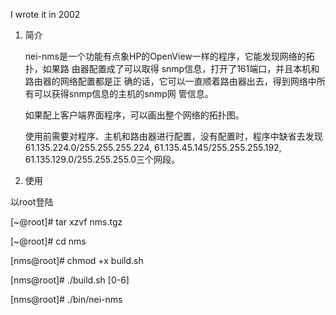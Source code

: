 I wrote it in 2002

1. 简介

    nei-nms是一个功能有点象HP的OpenView一样的程序，它能发现网络的拓扑，如果路
由器配置成了可以取得 snmp信息，打开了161端口，并且本机和路由器的网络配置都是正
确的话，它可以一直顺着路由器出去，得到网络中所有可以获得snmp信息的主机的snmp网
管信息。

    如果配上客户端界面程序，可以画出整个网络的拓扑图。
    
    使用前需要对程序、主机和路由器进行配置，没有配置时，程序中缺省去发现
61.135.224.0/255.255.255.224, 61.135.45.145/255.255.255.192, 
61.135.129.0/255.255.255.0三个网段。

2. 使用	
	
以root登陆

[~@root]# tar xzvf nms.tgz

[~@root]# cd nms

[nms@root]# chmod +x build.sh

[nms@root]# ./build.sh [0-6]

[nms@root]# ./bin/nei-nms

